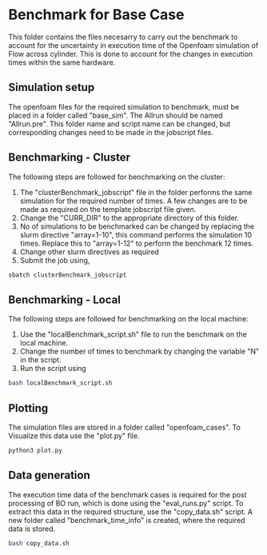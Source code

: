 # Benchmark for Base Case

This folder contains the files necesarry to carry out the benchmark to account for the uncertainty in execution time of the Openfoam simulation of Flow across cylinder. This is done to account for the changes in execution times within the same hardware.

## Simulation setup
The openfoam files for the required simulation to benchmark, must be placed in a folder called "base_sim". The Allrun should be named "Allrun.pre". This folder name and script name can be changed, but corresponding changes need to be made in the jobscript files.
## Benchmarking - Cluster
The following steps are followed for benchmarking on the cluster:

1. The "clusterBenchmark_jobscript" file in the folder performs the same simulation for the required number of times. A few changes are to be made as required on the template jobscript file given.
2. Change the "CURR_DIR" to the appropriate directory of this folder.
3. No of simulations to be benchmarked can be changed by replacing the slurm directive "array=1-10", this command performs the simulation 10 times. Replace this to "array=1-12" to perform the benchmark 12 times.
4. Change other slurm directives as required
5. Submit the job using,
```bash
sbatch clusterBenchmark_jobscript
```

## Benchmarking - Local
The following steps are followed for benchmarking on the local machine:

1. Use the "localBenchmark_script.sh" file to run the benchmark on the local machine.
2. Change the number of times to benchmark by changing the variable "N" in the script.
3. Run the script using
```bash
bash localBenchmark_script.sh
```
## Plotting
The simulation files are stored in a folder called "openfoam_cases". To Visualize this data use the "plot.py" file. 
```bash
python3 plot.py
```
## Data generation
The execution time data of the benchmark cases is required for the post processing of BO run, which is done using the "eval_runs.py" script. To extract this data in the required structure, use the "copy_data.sh" script. A new folder called "benchmark_time_info" is created, where the required data is stored. 
```bash
bash copy_data.sh
```
